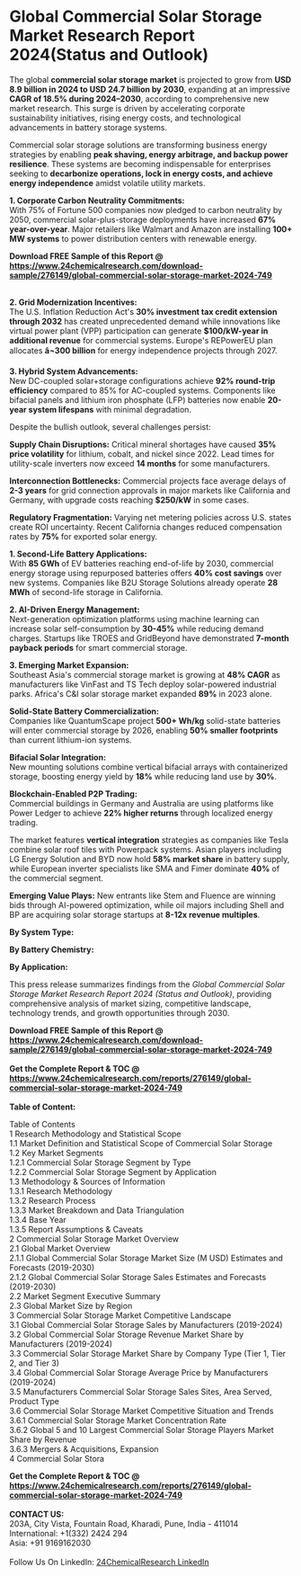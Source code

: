 <h1>Global Commercial Solar Storage Market Research Report 2024(Status and Outlook)</h1><p>The global <strong>commercial solar storage market</strong> is projected to grow from <strong>USD 8.9 billion in 2024 to USD 24.7 billion by 2030</strong>, expanding at an impressive <strong>CAGR of 18.5% during 2024–2030</strong>, according to comprehensive new market research. This surge is driven by accelerating corporate sustainability initiatives, rising energy costs, and technological advancements in battery storage systems.</p><p>Commercial solar storage solutions are transforming business energy strategies by enabling <strong>peak shaving, energy arbitrage, and backup power resilience</strong>. These systems are becoming indispensable for enterprises seeking to <strong>decarbonize operations, lock in energy costs, and achieve energy independence</strong> amidst volatile utility markets.</p><p><strong>1. Corporate Carbon Neutrality Commitments:</strong><br>
With 75% of Fortune 500 companies now pledged to carbon neutrality by 2050, commercial solar-plus-storage deployments have increased <strong>67% year-over-year</strong>. Major retailers like Walmart and Amazon are installing <strong>100+ MW systems</strong> to power distribution centers with renewable energy.</p><div><b>Download FREE Sample of this Report @ 
            <a href="https://www.24chemicalresearch.com/download-sample/276149/global-commercial-solar-storage-market-2024-749">
            https://www.24chemicalresearch.com/download-sample/276149/global-commercial-solar-storage-market-2024-749</a></b></div><br><p><strong>2. Grid Modernization Incentives:</strong><br>
The U.S. Inflation Reduction Act's <strong>30% investment tax credit extension through 2032</strong> has created unprecedented demand while innovations like virtual power plant (VPP) participation can generate <strong>$100/kW-year in additional revenue</strong> for commercial systems. Europe's REPowerEU plan allocates <strong>â¬300 billion</strong> for energy independence projects through 2027.</p><p><strong>3. Hybrid System Advancements:</strong><br>
New DC-coupled solar+storage configurations achieve <strong>92% round-trip efficiency</strong> compared to 85% for AC-coupled systems. Components like bifacial panels and lithium iron phosphate (LFP) batteries now enable <strong>20-year system lifespans</strong> with minimal degradation.</p><p>Despite the bullish outlook, several challenges persist:</p><p><strong>Supply Chain Disruptions:</strong> Critical mineral shortages have caused <strong>35% price volatility</strong> for lithium, cobalt, and nickel since 2022. Lead times for utility-scale inverters now exceed <strong>14 months</strong> for some manufacturers.</p><p><strong>Interconnection Bottlenecks:</strong> Commercial projects face average delays of <strong>2-3 years</strong> for grid connection approvals in major markets like California and Germany, with upgrade costs reaching <strong>$250/kW</strong> in some cases.</p><p><strong>Regulatory Fragmentation:</strong> Varying net metering policies across U.S. states create ROI uncertainty. Recent California changes reduced compensation rates by <strong>75%</strong> for exported solar energy.</p><p><strong>1. Second-Life Battery Applications:</strong><br>
With <strong>85 GWh</strong> of EV batteries reaching end-of-life by 2030, commercial energy storage using repurposed batteries offers <strong>40% cost savings</strong> over new systems. Companies like B2U Storage Solutions already operate <strong>28 MWh</strong> of second-life storage in California.</p><p><strong>2. AI-Driven Energy Management:</strong><br>
Next-generation optimization platforms using machine learning can increase solar self-consumption by <strong>30-45%</strong> while reducing demand charges. Startups like TROES and GridBeyond have demonstrated <strong>7-month payback periods</strong> for smart commercial storage.</p><p><strong>3. Emerging Market Expansion:</strong><br>
Southeast Asia's commercial storage market is growing at <strong>48% CAGR</strong> as manufacturers like VinFast and TS Tech deploy solar-powered industrial parks. Africa's C&amp;I solar storage market expanded <strong>89%</strong> in 2023 alone.</p><p><strong>Solid-State Battery Commercialization:</strong><br>
    Companies like QuantumScape project <strong>500+ Wh/kg</strong> solid-state batteries will enter commercial storage by 2026, enabling <strong>50% smaller footprints</strong> than current lithium-ion systems.</p><p><strong>Bifacial Solar Integration:</strong><br>
    New mounting solutions combine vertical bifacial arrays with containerized storage, boosting energy yield by <strong>18%</strong> while reducing land use by <strong>30%</strong>.</p><p><strong>Blockchain-Enabled P2P Trading:</strong><br>
    Commercial buildings in Germany and Australia are using platforms like Power Ledger to achieve <strong>22% higher returns</strong> through localized energy trading.</p><p>The market features <strong>vertical integration</strong> strategies as companies like Tesla combine solar roof tiles with Powerpack systems. Asian players including LG Energy Solution and BYD now hold <strong>58% market share</strong> in battery supply, while European inverter specialists like SMA and Fimer dominate <strong>40%</strong> of the commercial segment.</p><p><strong>Emerging Value Plays:</strong> New entrants like Stem and Fluence are winning bids through AI-powered optimization, while oil majors including Shell and BP are acquiring solar storage startups at <strong>8-12x revenue multiples</strong>.</p><p><strong>By System Type:</strong></p><p><strong>By Battery Chemistry:</strong></p><p><strong>By Application:</strong></p><p>This press release summarizes findings from the <em>Global Commercial Solar Storage Market Research Report 2024 (Status and Outlook)</em>, providing comprehensive analysis of market sizing, competitive landscape, technology trends, and growth opportunities through 2030.</p><div><b>Download FREE Sample of this Report @ 
            <a href="https://www.24chemicalresearch.com/download-sample/276149/global-commercial-solar-storage-market-2024-749">
            https://www.24chemicalresearch.com/download-sample/276149/global-commercial-solar-storage-market-2024-749</a></b></div><br><div><b>Get the Complete Report & TOC @ 
            <a href="https://www.24chemicalresearch.com/reports/276149/global-commercial-solar-storage-market-2024-749">
            https://www.24chemicalresearch.com/reports/276149/global-commercial-solar-storage-market-2024-749</a></b></div><br>
            <b>Table of Content:</b><p>Table of Contents<br />
1 Research Methodology and Statistical Scope<br />
1.1 Market Definition and Statistical Scope of Commercial Solar Storage<br />
1.2 Key Market Segments<br />
1.2.1 Commercial Solar Storage Segment by Type<br />
1.2.2 Commercial Solar Storage Segment by Application<br />
1.3 Methodology & Sources of Information<br />
1.3.1 Research Methodology<br />
1.3.2 Research Process<br />
1.3.3 Market Breakdown and Data Triangulation<br />
1.3.4 Base Year<br />
1.3.5 Report Assumptions & Caveats<br />
2 Commercial Solar Storage Market Overview<br />
2.1 Global Market Overview<br />
2.1.1 Global Commercial Solar Storage Market Size (M USD) Estimates and Forecasts (2019-2030)<br />
2.1.2 Global Commercial Solar Storage Sales Estimates and Forecasts (2019-2030)<br />
2.2 Market Segment Executive Summary<br />
2.3 Global Market Size by Region<br />
3 Commercial Solar Storage Market Competitive Landscape<br />
3.1 Global Commercial Solar Storage Sales by Manufacturers (2019-2024)<br />
3.2 Global Commercial Solar Storage Revenue Market Share by Manufacturers (2019-2024)<br />
3.3 Commercial Solar Storage Market Share by Company Type (Tier 1, Tier 2, and Tier 3)<br />
3.4 Global Commercial Solar Storage Average Price by Manufacturers (2019-2024)<br />
3.5 Manufacturers Commercial Solar Storage Sales Sites, Area Served, Product Type<br />
3.6 Commercial Solar Storage Market Competitive Situation and Trends<br />
3.6.1 Commercial Solar Storage Market Concentration Rate<br />
3.6.2 Global 5 and 10 Largest Commercial Solar Storage Players Market Share by Revenue<br />
3.6.3 Mergers & Acquisitions, Expansion<br />
4 Commercial Solar Stora</p><div><b>Get the Complete Report & TOC @ 
            <a href="https://www.24chemicalresearch.com/reports/276149/global-commercial-solar-storage-market-2024-749">
            https://www.24chemicalresearch.com/reports/276149/global-commercial-solar-storage-market-2024-749</a></b></div><br><b>CONTACT US:</b><br>
            203A, City Vista, Fountain Road, Kharadi, Pune, India - 411014<br>
            International: +1(332) 2424 294<br>
            Asia: +91 9169162030 <br><br>
            Follow Us On LinkedIn: <a href="https://www.linkedin.com/company/24chemicalresearch/">24ChemicalResearch LinkedIn</a>